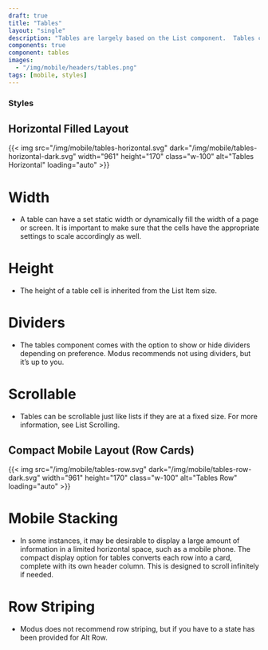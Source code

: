 ```yaml
---
draft: true
title: "Tables"
layout: "single"
description: "Tables are largely based on the List component.  Tables can be stacked horizontally and vertically in multiple rows and columns, whereas Lists can only be stacked vertically in a single column."
components: true
component: tables
images:
  - "/img/mobile/headers/tables.png"
tags: [mobile, styles]
---
```


### Styles

## Horizontal Filled Layout

{{< img src="/img/mobile/tables-horizontal.svg" dark="/img/mobile/tables-horizontal-dark.svg" width="961" height="170" class="w-100" alt="Tables Horizontal" loading="auto" >}}

# Width

- A table can have a set static width or dynamically fill the width of a page or screen.  It is important to make sure that the cells have the appropriate settings to scale accordingly as well.

# Height

- The height of a table cell is inherited from the List Item size.

# Dividers
- The tables component comes with the option to show or hide dividers depending on preference.  Modus recommends not using dividers, but it’s up to you.

# Scrollable

- Tables can be scrollable just like lists if they are at a fixed size.  For more information, see List Scrolling.

## Compact Mobile Layout (Row Cards)

{{< img src="/img/mobile/tables-row.svg" dark="/img/mobile/tables-row-dark.svg" width="961" height="170" class="w-100" alt="Tables Row" loading="auto" >}}

# Mobile Stacking

- In some instances, it may be desirable to display a large amount of information in a limited horizontal space, such as a mobile phone.  The compact display option for tables converts each row into a card, complete with its own header column.  This is designed to scroll infinitely if needed.

# Row Striping

- Modus does not recommend row striping, but if you have to a state has been provided for Alt Row.

